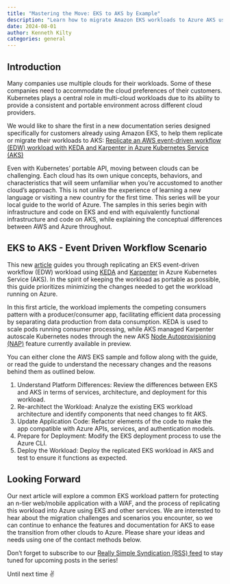 ```yaml
---
title: "Mastering the Move: EKS to AKS by Example"
description: "Learn how to migrate Amazon EKS workloads to Azure AKS using KEDA and Karpenter in this comprehensive guide."
date: 2024-08-01
author: Kenneth Kilty
categories: general
---
```


## Introduction

Many companies use multiple clouds for their workloads. Some of these companies need to accommodate the cloud preferences of their customers. Kubernetes plays a central role in multi-cloud workloads due to its ability to provide a consistent and portable environment across different cloud providers.

We would like to share the first in a new documentation series designed specifically for customers already using Amazon EKS, to help them replicate or migrate their workloads to AKS: [Replicate an AWS event-driven workflow (EDW) workload with KEDA and Karpenter in Azure Kubernetes Service (AKS)](https://learn.microsoft.com/azure/aks/eks-edw-overview)

Even with Kubernetes’ portable API, moving between clouds can be challenging. Each cloud has its own unique concepts, behaviors, and characteristics that will seem unfamiliar when you’re accustomed to another cloud’s approach. This is not unlike the experience of learning a new language or visiting a new country for the first time. This series will be your local guide to the world of Azure. The samples in this series begin with infrastructure and code on EKS and end with equivalently functional infrastructure and code on AKS, while explaining the conceptual differences between AWS and Azure throughout.

## EKS to AKS - Event Driven Workflow Scenario

This new [article](https://learn.microsoft.com/azure/aks/eks-edw-overview) guides you through replicating an EKS event-driven workflow (EDW) workload using [KEDA](https://keda.sh/) and [Karpenter](https://karpenter.sh/) in Azure Kubernetes Service (AKS). In the spirit of keeping the workload as portable as possible, this guide prioritizes minimizing the changes needed to get the workload running on Azure.

In this first article, the workload implements the competing consumers pattern with a producer/consumer app, facilitating efficient data processing by separating data production from data consumption. KEDA is used to scale pods running consumer processing, while AKS managed Karpenter autoscale Kubernetes nodes through the new AKS [Node Autoprovisioning (NAP)](https://learn.microsoft.com/azure/aks/node-autoprovision) feature currently available in preview.

You can either clone the AWS EKS sample and follow along with the guide, or read the guide to understand the necessary changes and the reasons behind them as outlined below.

1. Understand Platform Differences: Review the differences between EKS and AKS in terms of services, architecture, and deployment for this workload.
2. Re-architect the Workload: Analyze the existing EKS workload architecture and identify components that need changes to fit AKS.
3. Update Application Code: Refactor elements of the code to make the app compatible with Azure APIs, services, and authentication models.
4. Prepare for Deployment: Modify the EKS deployment process to use the Azure CLI.
5. Deploy the Workload: Deploy the replicated EKS workload in AKS and test to ensure it functions as expected.

## Looking Forward

Our next article will explore a common EKS workload pattern for protecting an n-tier web/mobile application with a WAF, and the process of replicating this workload into Azure using EKS and other services. We are interested to hear about the migration challenges and scenarios you encounter, so we can continue to enhance the features and documentation for AKS to ease the transition from other clouds to Azure. Please share your ideas and needs using one of the contact methods below.

Don’t forget to subscribe to our [Really Simple Syndication (RSS) feed](https://azure.github.io/AKS/feed.xml) to stay tuned for upcoming posts in the series!

Until next time ✌️